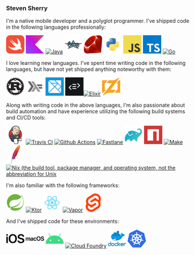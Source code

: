 ### Steven Sherry

<!--
**Steven0351/Steven0351** is a ✨ _special_ ✨ repository because its `README.md` (this file) appears on your GitHub profile.

Here are some ideas to get you started:

- 🔭 I’m currently working on ...
- 🌱 I’m currently learning ...
- 👯 I’m looking to collaborate on ...
- 🤔 I’m looking for help with ...
- 💬 Ask me about ...
- 📫 How to reach me: ...
- 😄 Pronouns: ...
- ⚡ Fun fact: ...
-->

I'm a native mobile developer and a polyglot programmer. I've shipped code in the following languages professionally:

<a href="https://swift.org"><img src="https://raw.githubusercontent.com/github/explore/80688e429a7d4ef2fca1e82350fe8e3517d3494d/topics/swift/swift.png" alt="Swift" width="50"/></a> <a href="https://kotlinlang.org/"><img src="https://raw.githubusercontent.com/github/explore/80688e429a7d4ef2fca1e82350fe8e3517d3494d/topics/kotlin/kotlin.png" alt="Kotlin" width="50"/></a> <a href="https://www.java.com/en/"><img src="https://sdtimes.com/wp-content/uploads/2018/03/jW4dnFtA_400x400.jpg" alt="Java" width="50"/></a> <a href="https://groovy-lang.org/"><img src="https://raw.githubusercontent.com/github/explore/b15b6cf1726418913aafbf337a749dded180279d/topics/groovy/groovy.png" alt="Groovy" width="50"/></a> <a href="https://www.ruby-lang.org/en/"><img src="https://raw.githubusercontent.com/github/explore/80688e429a7d4ef2fca1e82350fe8e3517d3494d/topics/ruby/ruby.png" alt="Ruby" width="50"/></a> <a href="https://www.python.org/"><img src="https://raw.githubusercontent.com/github/explore/80688e429a7d4ef2fca1e82350fe8e3517d3494d/topics/python/python.png" alt="Python" width="50"/></a> <a href="https://developer.mozilla.org/en-US/docs/Web/JavaScript"><img src="https://raw.githubusercontent.com/github/explore/80688e429a7d4ef2fca1e82350fe8e3517d3494d/topics/javascript/javascript.png" alt="Javascript" width="50"/></a> <a href="https://www.typescriptlang.org/"><img src="https://raw.githubusercontent.com/github/explore/80688e429a7d4ef2fca1e82350fe8e3517d3494d/topics/typescript/typescript.png" alt="Typescript" width="50"/></a> <a href="https://golang.org/"><img src="https://blog.golang.org/go-brand/Go-Logo/PNG/Go-Logo_LightBlue.png" alt="Go" width="50"/></a>

I love learning new languages. I've spent time writing code in the following languages, but have not yet shipped anything noteworthy with them:

<a href="https://www.rust-lang.org/"><img src="https://raw.githubusercontent.com/github/explore/80688e429a7d4ef2fca1e82350fe8e3517d3494d/topics/rust/rust.png" alt="Rust" width="50"/></a> <a href="https://www.haskell.org/"><img src="https://raw.githubusercontent.com/github/explore/80688e429a7d4ef2fca1e82350fe8e3517d3494d/topics/haskell/haskell.png" alt="Haskell" width="50"/></a> <a href="https://elm-lang.org/"><img src="https://raw.githubusercontent.com/github/explore/bc74dc5f9d530003dcd057b7b73c12fbcc4484ed/topics/elm/elm.png" alt="Elm" width="50"/></a> <a href="https://www.purescript.org/"><img src="https://raw.githubusercontent.com/github/explore/549f36e938c7a2323fee1a465e812c7a69128979/topics/purescript/purescript.png" alt="Purescript" width="50"/></a><a href="https://elixir-lang.org"><img src="https://avatars0.githubusercontent.com/u/1481354?s=400&v=4" alt="Elixir" width="50"/></a> <a href="https://ziglang.org"><img src="https://raw.githubusercontent.com/github/explore/b28ef5e65d2d582ab36c30e3e2068721e71625e4/topics/zig/zig.png" alt="Zig" width="50"/></a>

Along with writing code in the above languages, I'm also passionate about build automation and have experience utilizing the following build systems and CI/CD tools:

<a href="https://www.jenkins.io/"><img src="https://raw.githubusercontent.com/github/explore/4546263bd5739353083c33dada43f8f31e7d1fd6/topics/jenkins/jenkins.png" alt="Jenkins" width="50"/></a> <a href="https://travis-ci.org/"><img src="https://travis-ci.org/images/logos/TravisCI-Mascot-1.png" alt="Travis CI" width="50"/></a> <a href="https://github.com/features/actions"><img src="https://avatars0.githubusercontent.com/u/44036562?s=200&v=4" alt="Github Actions" width="50"/></a> <a href="https://fastlane.tools/"><img src="https://avatars2.githubusercontent.com/u/11098337?s=200&v=4" alt="Fastlane" width="50"/></a> <a href="https://gradle.org/"><img src="https://raw.githubusercontent.com/github/explore/59009b1589a883459c0ae19044e3e7e3ec0c4e0a/topics/gradle/gradle.png" alt="Gradle" width="50"/></a> <a href="https://www.npmjs.com/"><img src="https://raw.githubusercontent.com/github/explore/80688e429a7d4ef2fca1e82350fe8e3517d3494d/topics/npm/npm.png" alt="NPM" width="50"/></a> <a href="https://www.gnu.org/software/make/"><img src="https://upload.wikimedia.org/wikipedia/en/2/22/Heckert_GNU_white.svg" alt="Make" width="50"/></a> <a href="https://maven.apache.org/"><img src="https://raw.githubusercontent.com/github/explore/59009b1589a883459c0ae19044e3e7e3ec0c4e0a/topics/maven/maven.png" alt="Maven" width="50"/></a><a href="https://nixos.org"><img src="https://avatars.githubusercontent.com/u/487568?s=200&v=4" alt="Nix (the build tool, package manager, and operating system, not the abbreviation for Unix" width="50"/></a>

I'm also familiar with the following frameworks:

<a href="https://spring.io/projects/spring-boot"><img src="https://raw.githubusercontent.com/github/explore/59009b1589a883459c0ae19044e3e7e3ec0c4e0a/topics/spring-boot/spring-boot.png" alt="Sprint Boot" width="50"/></a> <a href="https://ktor.io/"><img src="https://avatars0.githubusercontent.com/u/28214161?s=200&v=4" alt="Ktor" width="50"/></a> <a href="https://reactjs.org/"><img src="https://raw.githubusercontent.com/github/explore/59009b1589a883459c0ae19044e3e7e3ec0c4e0a/topics/react/react.png" alt="React" width="50"/></a> <a href="https://vapor.codes/"><img src="https://avatars1.githubusercontent.com/u/17364220?s=200&v=4" alt="Vapor" width="50"/></a> <a href="https://svelte.dev/"><img src="https://raw.githubusercontent.com/github/explore/42198dc9113595ddd22cc12771bb719c8cf08b67/topics/svelte/svelte.png" alt="Svelte" width="50"/></a>

And I've shipped code for these environments:

<a href="https://en.wikipedia.org/wiki/IOS"><img src="https://raw.githubusercontent.com/github/explore/59009b1589a883459c0ae19044e3e7e3ec0c4e0a/topics/ios/ios.png" alt="iOS" width="50"/></a> <a href="https://en.wikipedia.org/wiki/MacOS"><img src="https://raw.githubusercontent.com/github/explore/59009b1589a883459c0ae19044e3e7e3ec0c4e0a/topics/macos/macos.png" alt="macOS" width="50"/></a> <a href="https://www.android.com/"><img src="https://raw.githubusercontent.com/github/explore/59009b1589a883459c0ae19044e3e7e3ec0c4e0a/topics/android/android.png" alt="Android" width="50"/></a> <a href="https://www.cloudfoundry.org/"><img src="https://avatars1.githubusercontent.com/u/621746?s=200&v=4" alt="Cloud Foundry" width="50"/></a> <a href="https://www.docker.com/"><img src="https://raw.githubusercontent.com/github/explore/59009b1589a883459c0ae19044e3e7e3ec0c4e0a/topics/docker/docker.png" alt="Docker" width="50"/></a> <a href="https://kubernetes.io/"><img src="https://raw.githubusercontent.com/github/explore/59009b1589a883459c0ae19044e3e7e3ec0c4e0a/topics/kubernetes/kubernetes.png" alt="Kubernetes" width="50"/></a>
